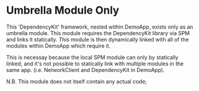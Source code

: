#  Umbrella Module Only

This 'DependencyKit' framework, nested within DemoApp, exists only as an umbrella module.
This module requires the DependencyKit library via SPM and links it statically. *This* module
is then dynamically linked with all of the modules within DemoApp which require it. 

This is necessay because the local SPM module can only by statically linked, and it's not possible
to statically link with multiple modules in the same app. (i.e. NetworkClient and DependencyKit in DemoApp). 

N.B. This module does not itself contain any actual code;

